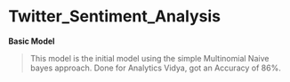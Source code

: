# Twitter_Sentiment_Analysis
**Basic Model** 
> This model is the initial model using the simple Multinomial Naive bayes approach. Done for Analytics Vidya, got an Accuracy of 86%.
